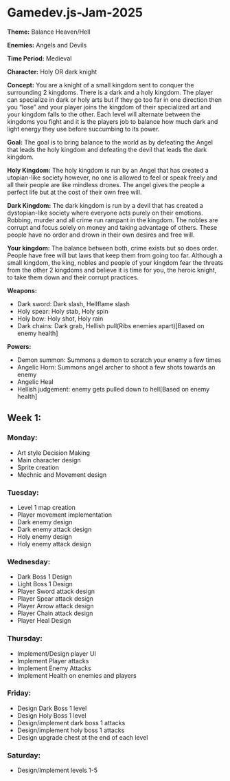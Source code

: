 # Gamedev.js-Jam-2025

**Theme:** Balance Heaven/Hell

**Enemies:** Angels and Devils

**Time Period:** Medieval

**Character:** Holy OR dark knight

**Concept:** You are a knight of a small kingdom sent to conquer the surrounding 2 kingdoms. There is a dark and a holy kingdom. The player can specialize in dark or holy arts but if they go too far in one direction then you “lose” and your player joins the kingdom of their specialized art and your kingdom falls to the other. Each level will alternate between the kingdoms you fight and it is the players job to balance how much dark and light energy they use before succumbing to its power.

**Goal:** The goal is to bring balance to the world as by defeating the Angel that leads the holy kingdom and defeating the devil that leads the dark kingdom.

**Holy Kingdom:** The holy kingdom is run by an Angel that has created a utopian-like society however, no one is allowed to feel or speak freely and all their people are like mindless drones. The angel gives the people a perfect life but at the cost of their own free will.

**Dark Kingdom:** The dark kingdom is run by a devil that has created a dystopian-like society where everyone acts purely on their emotions. Robbing, murder and all crime run rampant in the kingdom. The nobles are corrupt and focus solely on money and taking advantage of others. These people have no order and drown in their own desires and free will. 

**Your kingdom:** The balance between both, crime exists but so does order. People have free will but laws that keep them from going too far. Although a small kingdom, the king, nobles and people of your kingdom fear the threats from the other 2 kingdoms and believe it is time for you, the heroic knight, to take them down and their corrupt practices.

**Weapons:**
* Dark sword: Dark slash, Hellflame slash 
* Holy spear: Holy stab, Holy spin 
* Holy bow: Holy shot, Holy rain 
* Dark chains: Dark grab, Hellish pull(Ribs enemies apart)[Based on enemy health]

**Powers:** 
* Demon summon: Summons a demon to scratch your enemy a few times
* Angelic Horn: Summons angel archer to shoot a few shots towards an enemy
* Angelic Heal
* Hellish judgement: enemy gets pulled down to hell[Based on enemy health]


## Week 1:

### Monday:
* Art style Decision Making
* Main character design
* Sprite creation
* Mechnic and Movement design
### Tuesday:
* Level 1 map creation
* Player movement implementation
* Dark enemy design
* Dark enemy attack design
* Holy enemy design
* Holy enemy attack design
### Wednesday:
* Dark Boss 1 Design
* Light Boss 1 Design
* Player Sword attack design
* Player Spear attack design
* Player Arrow attack design
* Player Chain attack design
* Player Heal Design
### Thursday:
* Implement/Design player UI
* Implement Player attacks
* Implement Enemy Attacks
* Implement Health on enemies and players
### Friday:
* Design Dark Boss 1 level
* Design Holy Boss 1 level
* Design/implement dark boss 1 attacks
* Design/implement holy boss 1 attacks
* Design upgrade chest at the end of each level
### Saturday:
* Design/Implement levels 1-5
